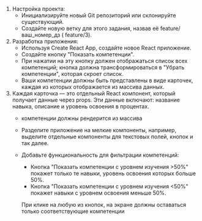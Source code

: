 1. Настройка проекта:
    * Инициализируйте новый Git репозиторий или склонируйте существующий.
    * Создайте новую ветку для этого задания, назвав её feature/ваш_номер_дз (
 feature/3).
2. Разработка приложения:
    * Используя Create React App, создайте новое React приложение.
    * Создайте кнопку "Показать компетенции".  
    * При нажатии на эту кнопку должен отображаться список всех компетенций; кнопка должна трансформироваться в "Убрать компетенции", которая скроет список.
    * Ваши компетенции должны быть представлены в виде карточек, каждая из которых отображается из массива данных.
 3. Каждая карточка — это отдельный React компонент, который получает данные через props. Эти данные включают: название навыка, описание и уровень освоения в процентах.
    * компетенции должны рендерится из массива
    * Разделите приложение на мелкие компоненты, например, выделите отдельные компоненты для текстовых полей, кнопок и так далее.
    * Добавьте функциональность для фильтрации компетенций:
      * Кнопка "Показать компетенции с уровнем изучения >50%" покажет только те навыки, уровень освоения которых больше 50%.
      * Кнопка "Показать компетенции с уровнем изучения <50%" покажет навыки с уровнем освоения меньше 50%.
      
      При клике на любую из кнопок, на экране должны оставаться только соответствующие компетенции